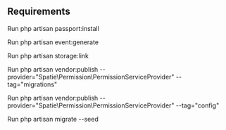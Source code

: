 ## Requirements

Run php artisan passport:install

Run php artisan event:generate

Run php artisan storage:link

Run php artisan vendor:publish --provider="Spatie\Permission\PermissionServiceProvider" --tag="migrations"

Run php artisan vendor:publish --provider="Spatie\Permission\PermissionServiceProvider" --tag="config"

Run php artisan migrate --seed

